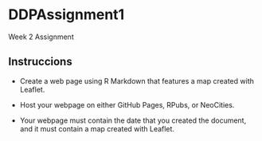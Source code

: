 # DDPAssignment1

Week 2 Assignment

## Instruccions

- Create a web page using R Markdown that features a map created with Leaflet.

- Host your webpage on either GitHub Pages, RPubs, or NeoCities.

- Your webpage must contain the date that you created the document, and it must contain a map created with Leaflet.
